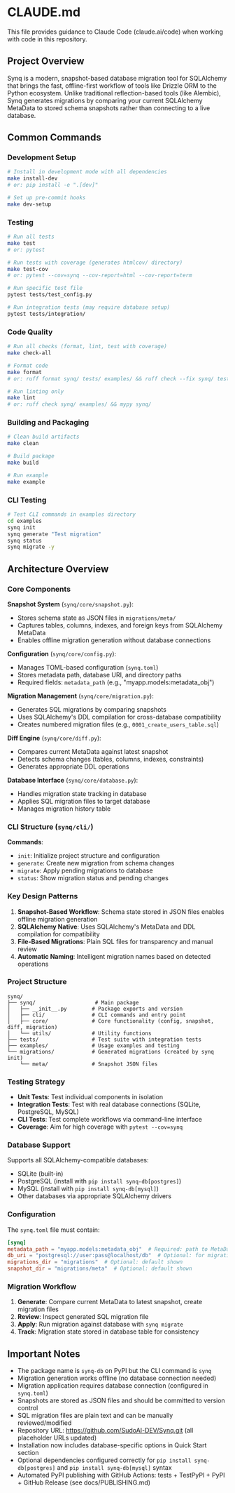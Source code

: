 # CLAUDE.md

This file provides guidance to Claude Code (claude.ai/code) when working with code in this repository.

## Project Overview

Synq is a modern, snapshot-based database migration tool for SQLAlchemy that brings the fast, offline-first workflow of tools like Drizzle ORM to the Python ecosystem. Unlike traditional reflection-based tools (like Alembic), Synq generates migrations by comparing your current SQLAlchemy MetaData to stored schema snapshots rather than connecting to a live database.

## Common Commands

### Development Setup
```bash
# Install in development mode with all dependencies
make install-dev
# or: pip install -e ".[dev]"

# Set up pre-commit hooks
make dev-setup
```

### Testing
```bash
# Run all tests
make test
# or: pytest

# Run tests with coverage (generates htmlcov/ directory)
make test-cov  
# or: pytest --cov=synq --cov-report=html --cov-report=term

# Run specific test file
pytest tests/test_config.py

# Run integration tests (may require database setup)
pytest tests/integration/
```

### Code Quality
```bash
# Run all checks (format, lint, test with coverage)
make check-all

# Format code
make format
# or: ruff format synq/ tests/ examples/ && ruff check --fix synq/ tests/ examples/

# Run linting only  
make lint
# or: ruff check synq/ examples/ && mypy synq/
```

### Building and Packaging
```bash
# Clean build artifacts
make clean

# Build package
make build

# Run example
make example
```

### CLI Testing
```bash
# Test CLI commands in examples directory
cd examples
synq init
synq generate "Test migration"
synq status
synq migrate -y
```

## Architecture Overview

### Core Components

**Snapshot System** (`synq/core/snapshot.py`):
- Stores schema state as JSON files in `migrations/meta/`
- Captures tables, columns, indexes, and foreign keys from SQLAlchemy MetaData
- Enables offline migration generation without database connections

**Configuration** (`synq/core/config.py`):
- Manages TOML-based configuration (`synq.toml`)
- Stores metadata path, database URI, and directory paths
- Required fields: `metadata_path` (e.g., "myapp.models:metadata_obj")

**Migration Management** (`synq/core/migration.py`):
- Generates SQL migrations by comparing snapshots
- Uses SQLAlchemy's DDL compilation for cross-database compatibility
- Creates numbered migration files (e.g., `0001_create_users_table.sql`)

**Diff Engine** (`synq/core/diff.py`):
- Compares current MetaData against latest snapshot
- Detects schema changes (tables, columns, indexes, constraints)
- Generates appropriate DDL operations

**Database Interface** (`synq/core/database.py`):
- Handles migration state tracking in database
- Applies SQL migration files to target database
- Manages migration history table

### CLI Structure (`synq/cli/`)

**Commands**:
- `init`: Initialize project structure and configuration
- `generate`: Create new migration from schema changes
- `migrate`: Apply pending migrations to database  
- `status`: Show migration status and pending changes

### Key Design Patterns

1. **Snapshot-Based Workflow**: Schema state stored in JSON files enables offline migration generation
2. **SQLAlchemy Native**: Uses SQLAlchemy's MetaData and DDL compilation for compatibility
3. **File-Based Migrations**: Plain SQL files for transparency and manual review
4. **Automatic Naming**: Intelligent migration names based on detected operations

### Project Structure
```
synq/
├── synq/                   # Main package
│   ├── __init__.py        # Package exports and version
│   ├── cli/               # CLI commands and entry point
│   ├── core/              # Core functionality (config, snapshot, diff, migration)
│   └── utils/             # Utility functions
├── tests/                 # Test suite with integration tests
├── examples/              # Usage examples and testing
└── migrations/            # Generated migrations (created by synq init)
    └── meta/              # Snapshot JSON files
```

### Testing Strategy

- **Unit Tests**: Test individual components in isolation
- **Integration Tests**: Test with real database connections (SQLite, PostgreSQL, MySQL)
- **CLI Tests**: Test complete workflows via command-line interface
- **Coverage**: Aim for high coverage with `pytest --cov=synq`

### Database Support

Supports all SQLAlchemy-compatible databases:
- SQLite (built-in)
- PostgreSQL (install with `pip install synq-db[postgres]`)
- MySQL (install with `pip install synq-db[mysql]`)
- Other databases via appropriate SQLAlchemy drivers

### Configuration

The `synq.toml` file must contain:
```toml
[synq]
metadata_path = "myapp.models:metadata_obj"  # Required: path to MetaData
db_uri = "postgresql://user:pass@localhost/db"  # Optional: for migrations only
migrations_dir = "migrations"  # Optional: default shown
snapshot_dir = "migrations/meta"  # Optional: default shown
```

### Migration Workflow

1. **Generate**: Compare current MetaData to latest snapshot, create migration files
2. **Review**: Inspect generated SQL migration file  
3. **Apply**: Run migration against database with `synq migrate`
4. **Track**: Migration state stored in database table for consistency

## Important Notes

- The package name is `synq-db` on PyPI but the CLI command is `synq`
- Migration generation works offline (no database connection needed)
- Migration application requires database connection (configured in `synq.toml`)
- Snapshots are stored as JSON files and should be committed to version control
- SQL migration files are plain text and can be manually reviewed/modified
- Repository URL: https://github.com/SudoAI-DEV/Synq.git (all placeholder URLs updated)
- Installation now includes database-specific options in Quick Start section
- Optional dependencies configured correctly for `pip install synq-db[postgres]` and `pip install synq-db[mysql]` syntax
- Automated PyPI publishing with GitHub Actions: tests + TestPyPI + PyPI + GitHub Release (see docs/PUBLISHING.md)